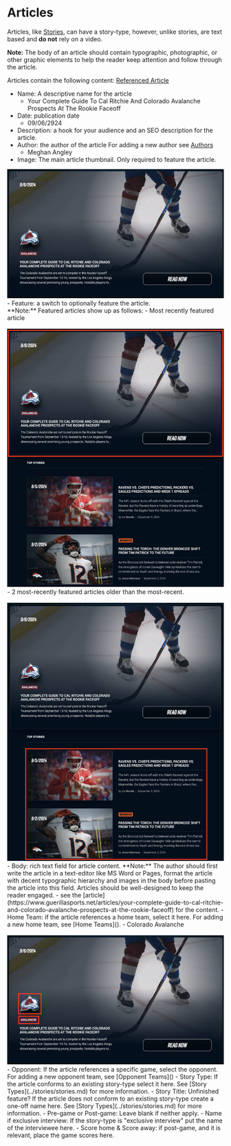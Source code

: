 # Articles

Articles, like [Stories](../stories/stories.md), can have a story-type, however,
unlike stories, are text based and **do not** rely on a video.

**Note:** The body of an article should contain
typographic, photographic, or other graphic elements
to help the reader keep attention and follow through the article.

Articles contain the following content:
[Referenced Article](https://www.guerillasports.net/articles/your-complete-guide-to-cal-ritchie-and-colorado-avalanche-prospects-at-the-rookie-faceoff)

- Name: A descriptive name for the article
  - Your Complete Guide To Cal Ritchie And Colorado Avalanche Prospects At The Rookie Faceoff
- Date: publication date
  - 09/06/2924
- Description: a hook for your audience
and an SEO description for the article.
- Author: the author of the article
For adding a new author see [Authors]()
  - Meghan Angley
- Image: The main article thumbnail.
Only required to feature the article.
<img src="./article-thumbnail.png" height="300px" />
- Feature: a switch to optionally feature the article.
<br/>**Note:** Featured articles show up as follows:
  - Most recently featured article
<br/><br/><img src="./featured-articles_new.png" height="600px" />
  - 2 most-recently featured articles older than the most-recent.
<br/><br/><img src="./featured-articles_recent.png" height="600px" />
- Body: rich text field for article content.
**Note:** The author should first write the article in a text-editor
like MS Word or Pages, format the article with decent
typographic hierarchy and images in the body before pasting
the article into this field. Articles should be well-designed to keep the reader engaged.
  - see the [article](https://www.guerillasports.net/articles/your-complete-guide-to-cal-ritchie-and-colorado-avalanche-prospects-at-the-rookie-faceoff) for the content.
- Home Team: if the article references a home team, select it here.
For adding a new home team, see [Home Teams]().
  - Colorado Avalanche
<br/><br/><img src="./article-thumbnail_team.png" height="300px" />
- Opponent: If the article references a specific game, select the opponent.
For adding a new opponent team, see [Opponent Teams]()
- Story Type: If the article conforms to an existing story-type
select it here. See [Story Types](../stories/stories.md) for more information.
- Story Title: Unfinished feature?
If the article does not conform to an existing story-type
create a one-off name here.
See [Story Types](../stories/stories.md) for more information.
- Pre-game or Post-game: Leave blank if neither apply.
- Name if exclusive interview:
If the story-type is "exclusive interview"
put the name of the interviewee here.
- Score home & Score away: if post-game, and it is relevant,
place the game scores here.

